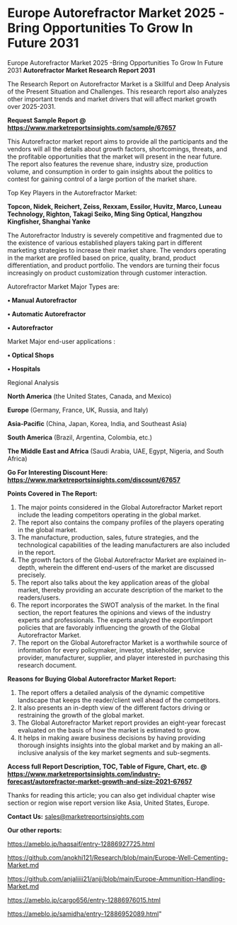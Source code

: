 # Europe Autorefractor Market 2025 -Bring Opportunities To Grow In Future 2031
Europe Autorefractor Market 2025 -Bring Opportunities To Grow In Future 2031
<strong>Autorefractor Market Research Report 2031</strong>

The Research Report on Autorefractor Market is a Skillful and Deep Analysis of the Present Situation and Challenges. This research report also analyzes other important trends and market drivers that will affect market growth over 2025-2031.

<strong>Request Sample Report @ <a href=https://www.marketreportsinsights.com/sample/67657>https://www.marketreportsinsights.com/sample/67657</a></strong>

This Autorefractor market report aims to provide all the participants and the vendors will all the details about growth factors, shortcomings, threats, and the profitable opportunities that the market will present in the near future. The report also features the revenue share, industry size, production volume, and consumption in order to gain insights about the politics to contest for gaining control of a large portion of the market share.

Top Key Players in the Autorefractor Market:

<strong>Topcon, Nidek, Reichert, Zeiss, Rexxam, Essilor, Huvitz, Marco, Luneau Technology, Righton, Takagi Seiko, Ming Sing Optical, Hangzhou Kingfisher, Shanghai Yanke</strong>

The Autorefractor Industry is severely competitive and fragmented due to the existence of various established players taking part in different marketing strategies to increase their market share. The vendors operating in the market are profiled based on price, quality, brand, product differentiation, and product portfolio. The vendors are turning their focus increasingly on product customization through customer interaction.

Autorefractor Market Major Types are:

<strong>• Manual Autorefractor

• Automatic Autorefractor

• Autorefractor</strong>

Market Major end-user applications :

<strong>• Optical Shops

• Hospitals</strong>

Regional Analysis

</u><strong><b>North America</b></strong> (the United States, Canada, and Mexico)

<strong><b>Europe </b></strong>(Germany, France, UK, Russia, and Italy)

<strong><b>Asia-Pacific</b></strong> (China, Japan, Korea, India, and Southeast Asia)

<strong><b>South America</b></strong> (Brazil, Argentina, Colombia, etc.)

<strong><b>The Middle East and Africa</b></strong> (Saudi Arabia, UAE, Egypt, Nigeria, and South Africa)

<strong>Go For Interesting Discount Here: <a href=https://www.marketreportsinsights.com/discount/67657>https://www.marketreportsinsights.com/discount/67657</a></strong>

<strong>Points Covered in The Report:</strong>
<ol>
  <li>The major points considered in the Global Autorefractor Market report include the leading competitors operating in the global market.</li>
  <li>The report also contains the company profiles of the players operating in the global market.</li>
  <li>The manufacture, production, sales, future strategies, and the technological capabilities of the leading manufacturers are also included in the report.</li>
  <li>The growth factors of the Global Autorefractor Market are explained in-depth, wherein the different end-users of the market are discussed precisely.</li>
  <li>The report also talks about the key application areas of the global market, thereby providing an accurate description of the market to the readers/users.</li>
  <li>The report incorporates the SWOT analysis of the market. In the final section, the report features the opinions and views of the industry experts and professionals. The experts analyzed the export/import policies that are favorably influencing the growth of the Global Autorefractor Market.</li>
  <li>The report on the Global Autorefractor Market is a worthwhile source of information for every policymaker, investor, stakeholder, service provider, manufacturer, supplier, and player interested in purchasing this research document.</li>
</ol>
<strong>Reasons for Buying Global Autorefractor Market Report:</strong>

<ol>
  <li>The report offers a detailed analysis of the dynamic competitive landscape that keeps the reader/client well ahead of the competitors.</li>
  <li>It also presents an in-depth view of the different factors driving or restraining the growth of the global market.</li>
  <li>The Global Autorefractor Market report provides an eight-year forecast evaluated on the basis of how the market is estimated to grow.</li>
  <li>It helps in making aware business decisions by having providing thorough insights insights into the global market and by making an all-inclusive analysis of the key market segments and sub-segments.</li>
</ol>
<strong>Access full Report Description, TOC, Table of Figure, Chart, etc. @ <a href=https://www.marketreportsinsights.com/industry-forecast/autorefractor-market-growth-and-size-2021-67657>https://www.marketreportsinsights.com/industry-forecast/autorefractor-market-growth-and-size-2021-67657</a></strong>


Thanks for reading this article; you can also get individual chapter wise section or region wise report version like Asia, United States, Europe.

<strong>Contact Us:</strong>
sales@marketreportsinsights.com

<strong>Our other reports:</strong>

<a href=https://ameblo.jp/haqsaif/entry-12886927725.html>https://ameblo.jp/haqsaif/entry-12886927725.html</a>

<a href=https://github.com/anokhi121/Research/blob/main/Europe-Well-Cementing-Market.md>https://github.com/anokhi121/Research/blob/main/Europe-Well-Cementing-Market.md</a>

<a href=https://github.com/anjaliiii21/anjj/blob/main/Europe-Ammunition-Handling-Market.md>https://github.com/anjaliiii21/anjj/blob/main/Europe-Ammunition-Handling-Market.md</a>

<a href=https://ameblo.jp/cargo656/entry-12886976015.html>https://ameblo.jp/cargo656/entry-12886976015.html</a>

<a href=https://ameblo.jp/samidha/entry-12886952089.html>https://ameblo.jp/samidha/entry-12886952089.html</a>"
